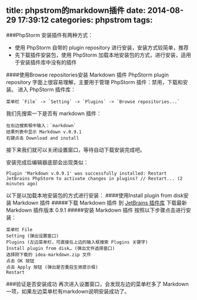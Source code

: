 title: phpstrom的markdown插件
date: 2014-08-29 17:39:12
categories: phpstrom
tags:
---
###PhpStorm 安装插件有两种方式：

- 使用 PhpStorm 自带的 plugin repository 进行安装，安装方式较简单，推荐
- 先下载插件安装包，使用 PhpStorm 加载本地安装包的方式，进行安装，适用于安装插件库中没有的插件

####使用Browse repositories安装 Markdown 插件
PhpStorm plugin repository 字面上很容易理解，主要用于管理 PhpStorm 插件：禁用，下载和安装。
进入 PhpStorm 插件库：

    菜单栏 `File` -> `Setting` -> `Plugins` -> `Browse repositories...`

我们先搜索一下是否有 markdown 插件：

    在右边搜索框中输入：`markdown`
    结果列表中显示 Markdown v.0.9.1
    右键点击 Download and install

接下来我们就可以关闭设置窗口，等待自动下载安装完成吧。

安装完成后编辑器底部会出现类似：

    Plugin 'Markdown v.0.9.1' was successfully installed: Restart JetBrains PhpStorm to activate changes in plugins? // Restart... (2 minutes ago)

以下是以加载本地安装包的方式进行安装：
####使用Install plugin from disk安装 Markdown 插件
#####下载 Markdown 插件
到 [JetBrains 插件库](http://plugins.jetbrains.com/plugin?pluginId=5970) 下载最新 Markdown 插件版本 0.9.1
#####安装 Markdown 插件
按照以下步骤点击进行安装：

    菜单栏 File
    Setting (弹出设置窗口)
    Plugins (左边菜单栏，可直接在上边的输入框搜索 Plugins 关键字)
    Install plugin from disk… (弹出文件选择窗口)
    选择刚下载的 idea-markdown.zip 文件
    点击 OK 按钮
    点击 Apply 按钮 (弹出是否重启生效提示框)
    Restart

###验证是否安装成功
再次进入设置窗口，会发现左边的菜单栏多了 Markdown 一项，如果左边菜单栏有markdown说明安装成功了。





